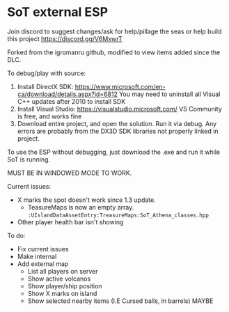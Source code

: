 # SoT external ESP

Join discord to suggest changes/ask for help/pillage the seas or help build this project
https://discord.gg/V6MxwrT

Forked from the igromanru github, modified to view items added since the DLC. 

To debug/play with source:

1. Install DirectX SDK: https://www.microsoft.com/en-ca/download/details.aspx?id=6812
You may need to uninstall all Visual C++ updates after 2010 to install SDK
2. Install Visual Studio: https://visualstudio.microsoft.com/
VS Community is free, and works fine
3. Download entire project, and open the solution. Run it via debug.
Any errors are probably from the DX3D SDK libraries not properly linked in project. 

To use the ESP without debugging, just download the .exe and run it while SoT is running. 

MUST BE IN WINDOWED MODE TO WORK. 

Current issues:
- X marks the spot doesn't work since 1.3 update. 
  - TeasureMaps is now an empty array. ```:UIslandDataAssetEntry:TreasureMaps:SoT_Athena_classes.hpp```
- Other player health bar isn't showing

To do:
- Fix current issues
- Make internal
- Add external map
  - List all players on server
  - Show active volcanos
  - Show player/ship position
  - Show X marks on island
  - Show selected nearby items (I.E Cursed balls, in barrels) MAYBE
